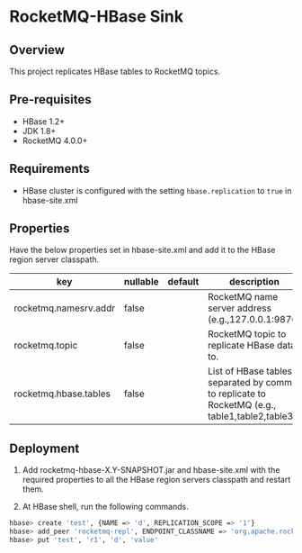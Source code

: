 # RocketMQ-HBase Sink

## Overview

This project replicates HBase tables to RocketMQ topics.

## Pre-requisites
- HBase 1.2+
- JDK 1.8+
- RocketMQ 4.0.0+ 

## Requirements

- HBase cluster is configured with the setting `hbase.replication` to `true` in hbase-site.xml

## Properties
Have the below properties set in hbase-site.xml and add it to the HBase region server classpath.

|key               |nullable|default    |description|
|------------------|--------|-----------|-----------|
|rocketmq.namesrv.addr     |false   |           |RocketMQ name server address (e.g.,127.0.0.1:9876)|
|rocketmq.topic    |  false |  | RocketMQ topic to replicate HBase data to. | 
|rocketmq.hbase.tables  |false   |           | List of HBase tables, separated by comma, to replicate to RocketMQ (e.g., table1,table2,table3)|


## Deployment
1. Add rocketmq-hbase-X.Y-SNAPSHOT.jar and hbase-site.xml with the required properties to all the HBase region servers classpath and restart them.

2. At HBase shell, run the following commands.

```bash
hbase> create 'test', {NAME => 'd', REPLICATION_SCOPE => '1'}
hbase> add_peer 'rocketmq-repl', ENDPOINT_CLASSNAME => 'org.apache.rocketmq.hbase.Replicator'
hbase> put 'test', 'r1', 'd', 'value'
```
